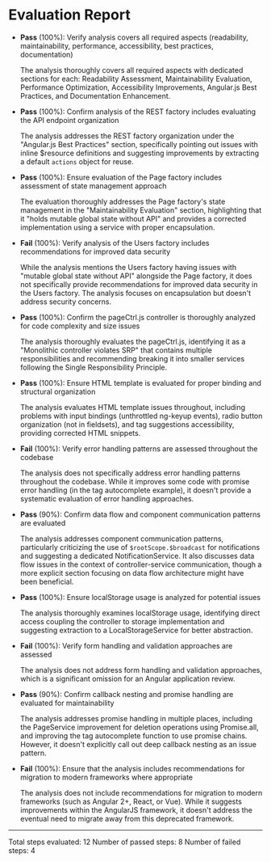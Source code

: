 # Evaluation Report

- **Pass** (100%): Verify analysis covers all required aspects (readability, maintainability, performance, accessibility, best practices, documentation)
  
  The analysis thoroughly covers all required aspects with dedicated sections for each: Readability Assessment, Maintainability Evaluation, Performance Optimization, Accessibility Improvements, Angular.js Best Practices, and Documentation Enhancement.

- **Pass** (100%): Confirm analysis of the REST factory includes evaluating the API endpoint organization
  
  The analysis addresses the REST factory organization under the "Angular.js Best Practices" section, specifically pointing out issues with inline $resource definitions and suggesting improvements by extracting a default `actions` object for reuse.

- **Pass** (100%): Ensure evaluation of the Page factory includes assessment of state management approach
  
  The evaluation thoroughly addresses the Page factory's state management in the "Maintainability Evaluation" section, highlighting that it "holds mutable global state without API" and provides a corrected implementation using a service with proper encapsulation.

- **Fail** (100%): Verify analysis of the Users factory includes recommendations for improved data security
  
  While the analysis mentions the Users factory having issues with "mutable global state without API" alongside the Page factory, it does not specifically provide recommendations for improved data security in the Users factory. The analysis focuses on encapsulation but doesn't address security concerns.

- **Pass** (100%): Confirm the pageCtrl.js controller is thoroughly analyzed for code complexity and size issues
  
  The analysis thoroughly evaluates the pageCtrl.js, identifying it as a "Monolithic controller violates SRP" that contains multiple responsibilities and recommending breaking it into smaller services following the Single Responsibility Principle.

- **Pass** (100%): Ensure HTML template is evaluated for proper binding and structural organization
  
  The analysis evaluates HTML template issues throughout, including problems with input bindings (unthrottled ng-keyup events), radio button organization (not in fieldsets), and tag suggestions accessibility, providing corrected HTML snippets.

- **Fail** (100%): Verify error handling patterns are assessed throughout the codebase
  
  The analysis does not specifically address error handling patterns throughout the codebase. While it improves some code with promise error handling (in the tag autocomplete example), it doesn't provide a systematic evaluation of error handling approaches.

- **Pass** (90%): Confirm data flow and component communication patterns are evaluated
  
  The analysis addresses component communication patterns, particularly criticizing the use of `$rootScope.$broadcast` for notifications and suggesting a dedicated NotificationService. It also discusses data flow issues in the context of controller-service communication, though a more explicit section focusing on data flow architecture might have been beneficial.

- **Pass** (100%): Ensure localStorage usage is analyzed for potential issues
  
  The analysis thoroughly examines localStorage usage, identifying direct access coupling the controller to storage implementation and suggesting extraction to a LocalStorageService for better abstraction.

- **Fail** (100%): Verify form handling and validation approaches are assessed
  
  The analysis does not address form handling and validation approaches, which is a significant omission for an Angular application review.

- **Pass** (90%): Confirm callback nesting and promise handling are evaluated for maintainability
  
  The analysis addresses promise handling in multiple places, including the PageService improvement for deletion operations using Promise.all, and improving the tag autocomplete function to use promise chains. However, it doesn't explicitly call out deep callback nesting as an issue pattern.

- **Fail** (100%): Ensure that the analysis includes recommendations for migration to modern frameworks where appropriate
  
  The analysis does not include recommendations for migration to modern frameworks (such as Angular 2+, React, or Vue). While it suggests improvements within the AngularJS framework, it doesn't address the eventual need to migrate away from this deprecated framework.

---

Total steps evaluated: 12
Number of passed steps: 8
Number of failed steps: 4